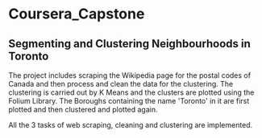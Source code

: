 # Coursera_Capstone
## Segmenting and Clustering Neighbourhoods in Toronto

The project includes scraping the Wikipedia page for the postal codes of Canada and then process and clean the data for the clustering. The clustering is carried out by K Means and the clusters are plotted using the Folium Library. The Boroughs containing the name 'Toronto' in it are first plotted and then clustered and plotted again.

All the 3 tasks of web scraping, cleaning and clustering are implemented.
